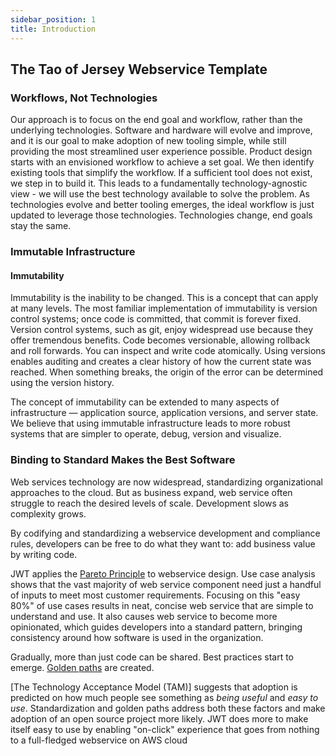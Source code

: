 ```yaml
---
sidebar_position: 1
title: Introduction
---
```


The Tao of Jersey Webservice Template
-------------------------------------

### Workflows, Not Technologies

Our approach is to focus on the end goal and workflow, rather than the underlying technologies. Software and hardware
will evolve and improve, and it is our goal to make adoption of new tooling simple, while still providing the most
streamlined user experience possible. Product design starts with an envisioned workflow to achieve a set goal. We then
identify existing tools that simplify the workflow. If a sufficient tool does not exist, we step in to build it. This
leads to a fundamentally technology-agnostic view - we will use the best technology available to solve the problem. As
technologies evolve and better tooling emerges, the ideal workflow is just updated to leverage those technologies.
Technologies change, end goals stay the same.

### Immutable Infrastructure

#### Immutability

Immutability is the inability to be changed. This is a concept that can apply at many levels. The most familiar
implementation of immutability is version control systems; once code is committed, that commit is forever fixed. Version
control systems, such as git, enjoy widespread use because they offer tremendous benefits. Code becomes versionable,
allowing rollback and roll forwards. You can inspect and write code atomically. Using versions enables auditing and
creates a clear history of how the current state was reached. When something breaks, the origin of the error can be
determined using the version history.

The concept of immutability can be extended to many aspects of infrastructure — application source, application versions,
and server state. We believe that using immutable infrastructure leads to more robust systems that are simpler to
operate, debug, version and visualize.

### Binding to Standard Makes the Best Software

Web services technology are now widespread, standardizing organizational approaches to the cloud. But as business
expand, web service often struggle to reach the desired levels of scale. Development slows as complexity grows.

By codifying and standardizing a webservice development and compliance rules, developers can be free to do what they
want to: add business value by writing code.

JWT applies the [Pareto Principle] to webservice design. Use case analysis shows that the vast majority of web
service component need just a handful of inputs to meet most customer requirements. Focusing on this "easy 80%" of use
cases results in neat, concise web service that are simple to understand and use. It also causes web service to become
more opinionated, which guides developers into a standard pattern, bringing consistency around how software is used in
the organization.

Gradually, more than just code can be shared. Best practices start to emerge. [Golden paths] are created.

[The Technology Acceptance Model (TAM)] suggests that adoption is predicted on how much people see something as _being
useful_ and _easy to use_. Standardization and golden paths address both these factors and make adoption of an open
source project more likely. JWT does more to make itself easy to use by enabling "on-click" experience that goes from
nothing to a full-fledged webservice on AWS cloud

[Golden Paths]: https://www.hashicorp.com/blog/maturing-your-terraform-workflow#golden-paths

[Pareto Principle]: https://en.wikipedia.org/wiki/Pareto_principle

